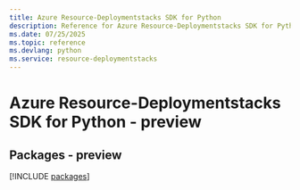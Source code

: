 ```yaml
---
title: Azure Resource-Deploymentstacks SDK for Python
description: Reference for Azure Resource-Deploymentstacks SDK for Python
ms.date: 07/25/2025
ms.topic: reference
ms.devlang: python
ms.service: resource-deploymentstacks
---
```

# Azure Resource-Deploymentstacks SDK for Python - preview
## Packages - preview
[!INCLUDE [packages](resource-deploymentstacks-index.md)]
